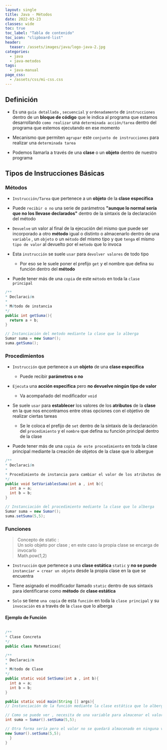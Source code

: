 ```yaml
---
layout: single
title: Java - Métodos
date: 2022-03-23
classes: wide
toc: true
toc_label: "Tabla de contenido"
toc_icon: "clipboard-list"
header:
  teaser: /assets/images/java/logo-java-2.jpg
categories:
  - java
  - java-metodos
tags:
  - java-manual
page_css: 
  - /assets/css/mi-css.css
---
```


## Definición

* Es una ``guía detallada`` , ``secuencial`` y ``ordenadamente`` de ``instrucciones`` dentro de un **bloque de código** que le indica al programa que estamos desarrollando ``como realizar`` una ``determinada acción/tarea`` dentro del programa que estemos ejecutando en ese momento

* Mecanismo que permiten ``agrupar`` este ``conjunto de instrucciones`` para realizar una ``determinada tarea``

* Podemos llamarla a través de una **clase** o un **objeto** dentro de nuestro programa

## Tipos de Instrucciones Básicas

### Métodos

* ``Instrucción/Tarea`` que pertenece a un **objeto** de la **clase especifica**
  
* Puede ``recibir o no`` una serie de parámetros **"aunque lo normal sería que no los llevase declarados"** dentro de la sintaxis de la declaración del método

* ``Devuelve`` un valor al final de la ejecución del mismo que puede ser incorporado a otro **método** igual o distinto o almacenarlo dentro de una ``variable`` , un ``objeto`` o un ``método`` del mismo tipo y que ``tenga`` el mismo ``tipo de valor`` al devuelto por el ``método`` que lo invoca

* Esta ``instrucción`` se suele ``usar`` para ``devolver valores`` de todo tipo

  * Por eso se le suele poner el prefijo ``get`` y el nombre que defina su función dentro del **método**

* Puede tener más de una ``copia`` de este ``método`` en toda la ``clase principal``

```java
/**
* Declaración
* 
* Método de instancia 
*/
public int getSuma(){
  return a + b;
}

// Instanciación del metodo mediante la clase que lo alberga
Sumar suma = new Sumar();
suma.getSuma();
```

### Procedimientos

* ``Instrucción`` que pertenece a un **objeto** de una **clase especifica**

  * Puede recibir **parámetros o no**

* ``Ejecuta`` una **acción especifica** pero **no devuelve ningún tipo de valor**

  * Va acompañado del modificador ``void``

* Se suele ``usar`` para **establecer** los valores de los **atributos** de la **clase** en la que nos encontramos entre otras opciones con el objetivo de realizar ciertas tareas

  * Se le coloca el prefijo de ``set`` dentro de la sintaxis de la declaración del ``procedimiento`` y el ``nombre`` que defina su función principal dentro de la clase

* Puede tener más de una ``copia de este procedimiento`` en toda la clase principal mediante la creación de objetos de la clase que lo albergue

```java
/**
* Declaración 
*
* Procedimiento de instancia para cambiar el valor de los atributos de instancia de la clase principal
*/
public void SetVariablesSuma(int a , int b){
  int a = a;
  int b = b;
}

// Instanciación del procedimiento mediante la clase que lo alberga
Sumar suma = new Sumar();
suma.setSuma(5,5);
```

### Funciones

> Concepto de static : <br>
> Un solo objeto por clase ; en este caso la propia clase se encarga de invocarlo <br>
> Math.pow(1,2)

* ``Instrucción`` que pertenece a una **clase estática** ``static`` y **no se puede** ``instanciar = crear un objeto``  desde la propia clase en la que se encuentra

* Tiene asignado el modificador llamado ``static`` dentro de sus sintaxis para identificarse como **método** de **clase estática**

* ``Solo`` se tiene ``una copia`` de esta ``función`` en toda la ``clase principal`` y su ``invocación`` es a través de la ``clase`` que lo alberga

#### Ejemplo de Función

```java

/**
* Clase Concreta
*/
public class Matematicas{

/**
* Declaración 
*
* Método de Clase 
*/
public static void SetSuma(int a , int b){
  int a = a;
  int b = b;
}

public static void main(String [] args){
// Instanciación de la función mediante la clase estática que lo alberga

// Como se puede ver , necesita de una variable para almacenar el valor generado
int suma = Sumar().setSuma(5,5);

// Otra forma sería pero el valor no se quedará almacenado en ninguna variable u objeto
new Sumar().setSuma(5,5);
  }
}

```
